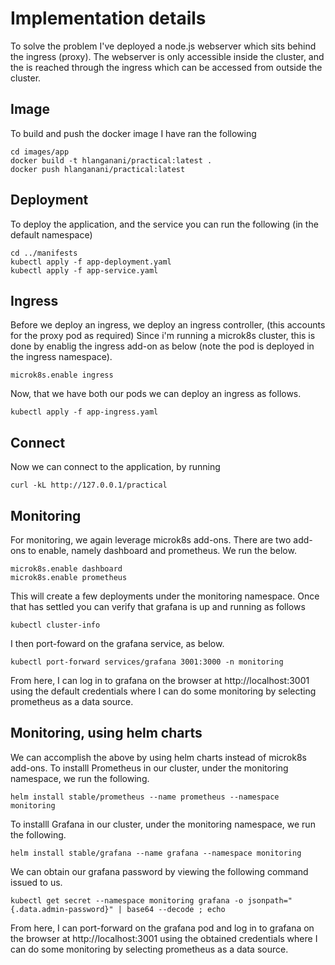 # Implementation details

To solve the problem I've deployed a node.js webserver which sits behind the ingress (proxy).
The webserver is only accessible inside the cluster, and the is reached through the ingress which can be accessed from outside the cluster.

## Image

To build and push the docker image I have ran the following

```
cd images/app
docker build -t hlanganani/practical:latest .
docker push hlanganani/practical:latest
```


## Deployment

To deploy the application, and the service  you can run the following (in the default namespace)

```
cd ../manifests
kubectl apply -f app-deployment.yaml
kubectl apply -f app-service.yaml 
```


## Ingress

Before we deploy an ingress, we deploy an ingress controller, (this accounts for the proxy pod as required)
Since i'm running a microk8s cluster, this is done by enablig the ingress add-on as below (note the pod is deployed in the ingress namespace).

```
microk8s.enable ingress

```
Now, that we have both our pods we can deploy an ingress as follows.

```
kubectl apply -f app-ingress.yaml
```

## Connect

Now we can connect to the application, by running

```
curl -kL http://127.0.0.1/practical
```


## Monitoring

For monitoring, we again leverage microk8s add-ons. There are two add-ons to enable, namely dashboard and prometheus. We run the below.

```
microk8s.enable dashboard
microk8s.enable prometheus
```
This will create a few deployments under the monitoring namespace. Once that has settled you can verify that grafana is up and running as follows

```
kubectl cluster-info
```
I then port-foward on the grafana service, as below.
```
kubectl port-forward services/grafana 3001:3000 -n monitoring
```
From here, I can log in to grafana on the browser at http://localhost:3001 using the default credentials where I can do some monitoring by selecting prometheus as a data source.


## Monitoring, using helm charts

We can accomplish the above by using helm charts instead of microk8s add-ons. To installl Prometheus in our cluster, under the monitoring namespace, we run the following. 

```
helm install stable/prometheus --name prometheus --namespace monitoring
```

To installl Grafana in our cluster, under the monitoring namespace, we run the following.

```
helm install stable/grafana --name grafana --namespace monitoring
```

We can obtain our grafana password by viewing the following command issued to us.

```
kubectl get secret --namespace monitoring grafana -o jsonpath="{.data.admin-password}" | base64 --decode ; echo
```

From here, I can port-forward on the grafana pod and log in to grafana on the browser at http://localhost:3001 using the obtained credentials where I can do some monitoring by selecting prometheus as a data source.
